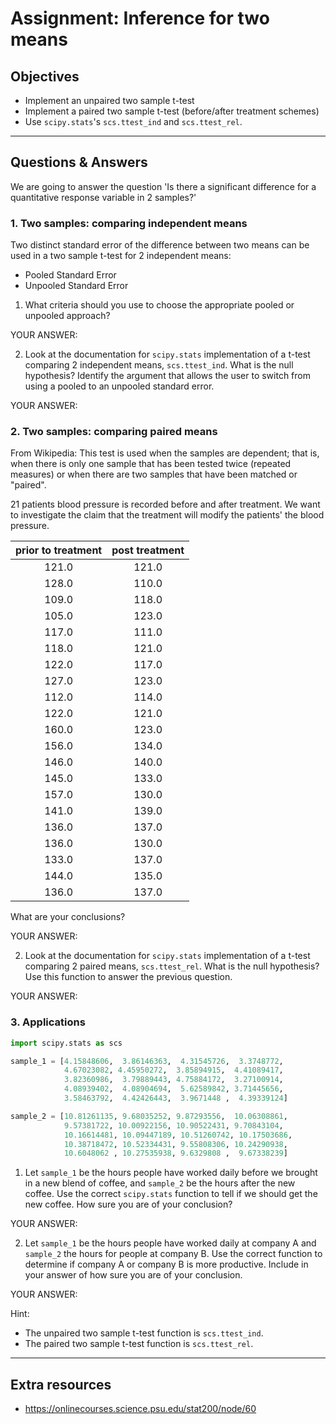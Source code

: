 # Assignment: Inference for two means

## Objectives

- Implement an unpaired two sample t-test
- Implement a paired two sample t-test (before/after treatment schemes)
- Use `scipy.stats`'s `scs.ttest_ind` and `scs.ttest_rel`.

_______________________________________

## Questions & Answers

We are going to answer the question 'Is there a significant difference for a quantitative response variable in 2 samples?'

### 1. Two samples: comparing independent means

Two distinct standard error of the difference between two means can be used in a two sample t-test for 2 independent means:
  - Pooled Standard Error
  - Unpooled Standard Error

1. What criteria should you use to choose the appropriate pooled or unpooled approach?

  YOUR ANSWER:

2. Look at the documentation for `scipy.stats` implementation of a t-test comparing 2 independent means, `scs.ttest_ind`. What is the null hypothesis? Identify the argument that allows the user to switch from using a pooled to an unpooled standard error.

  YOUR ANSWER:


### 2. Two samples: comparing paired means

From Wikipedia: This test is used when the samples are dependent; that is, when there is only one sample that has been tested twice (repeated measures) or when there are two samples that have been matched or "paired".

21 patients blood pressure is recorded before and after treatment. We want to investigate the claim that the treatment will modify the patients' the blood pressure.

| prior to treatment | post treatment |
| :----------------: | :------------: |
|    121.0           |     121.0      |
|    128.0           |     110.0      |
|    109.0           |     118.0      |
|    105.0           |     123.0      |
|    117.0           |     111.0      |
|    118.0           |     121.0      |
|    122.0           |     117.0      |
|    127.0           |     123.0      |
|    112.0           |     114.0      |
|    122.0           |     121.0      |
|    160.0           |     123.0      |
|    156.0           |     134.0      |
|    146.0           |     140.0      |
|    145.0           |     133.0      |
|    157.0           |     130.0      |
|    141.0           |     139.0      |
|    136.0           |     137.0      |
|    136.0           |     130.0      |
|    133.0           |     137.0      |
|    144.0           |     135.0      |
|    136.0           |     137.0      |

What are your conclusions?

  YOUR ANSWER:


2. Look at the documentation for `scipy.stats` implementation of a t-test comparing 2 paired means, `scs.ttest_rel`. What is the null hypothesis? Use this function to answer the previous question.

  YOUR ANSWER:


### 3. Applications

```Python
import scipy.stats as scs

sample_1 = [4.15848606,  3.86146363,  4.31545726,  3.3748772,
            4.67023082, 4.45950272,  3.85894915,  4.41089417,
            3.82360986,  3.79889443, 4.75884172,  3.27100914,
            4.08939402,  4.08904694,  5.62589842, 3.71445656,
            3.58463792,  4.42426443,  3.9671448 ,  4.39339124]

sample_2 = [10.81261135, 9.68035252, 9.87293556,  10.06308861,
            9.57381722, 10.00922156, 10.90522431, 9.70843104,
            10.16614481, 10.09447189, 10.51260742, 10.17503686,
            10.38718472, 10.52334431, 9.55808306, 10.24290938,
            10.6048062 , 10.27535938, 9.6329808 ,  9.67338239]
```

1. Let `sample_1` be the hours people have worked daily before we brought in a new blend of coffee, and `sample_2` be the hours after the new coffee. Use the correct `scipy.stats` function to tell if we should get the new coffee. How sure you are of your conclusion?

  YOUR ANSWER:


2. Let `sample_1` be the hours people have worked daily at company A and `sample_2` the hours for people at company B. Use the correct function to determine if company A or company B is more productive. Include in your answer of how sure you are of your conclusion.

  YOUR ANSWER:

  
Hint:
  - The unpaired two sample t-test function is `scs.ttest_ind`.
  - The paired two sample t-test function is `scs.ttest_rel`.

_______________________________________
## Extra resources

- https://onlinecourses.science.psu.edu/stat200/node/60

